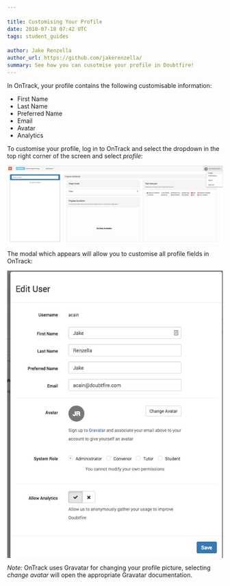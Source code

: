 ```yaml
---

title: Customising Your Profile
date: 2018-07-18 07:42 UTC
tags: student_guides

author: Jake Renzella
author_url: https://github.com/jakerenzella/
summary: See how you can cusotmise your profile in Doubtfire!
---
```


In OnTrack, your profile contains the following customisable information:

* First Name
* Last Name
* Preferred Name
* Email
* Avatar
* Analytics

To customise your profile, log in to OnTrack and select the dropdown in the top right corner of the screen and select *profile*:

<img alt="Profile Dropdown" src="/images/articles/students/customise-profile/profile-dropown.png" style="width: 700px; display:block; margin: 0 auto;"></img>

The modal which appears will allow you to customise all profile fields in OnTrack:

<img alt="Profile Dropdown" src="/images/articles/students/customise-profile/profile-page.png" style="width: 700px; display:block; margin: 0 auto;"></img>

*Note:* OnTrack uses Gravatar for changing your profile picture, selecting *change avatar* will open the appropriate Gravatar documentation.